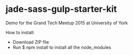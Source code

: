 # jade-sass-gulp-starter-kit

Demo for the Grand Tech Meetup 2015 at University of York

How to install:
- Download ZIP file
- Run $ npm install to install all the node_modules
